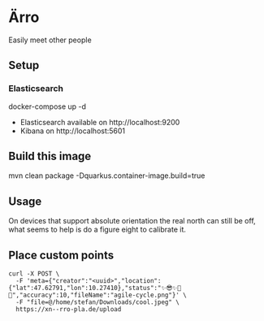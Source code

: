 # Ärro

Easily meet other people

## Setup

### Elasticsearch

docker-compose up -d

* Elasticsearch available on http://localhost:9200
* Kibana on http://localhost:5601

## Build this image

mvn clean package -Dquarkus.container-image.build=true

## Usage

On devices that support absolute orientation the real north can still be off, what seems to help is do a figure eight to calibrate it.

## Place custom points

```
curl -X POST \
  -F 'meta={"creator":"<uuid>","location":{"lat":47.62791,"lon":10.27410},"status":"✨😎✨🏀🔥","accuracy":10,"fileName":"agile-cycle.png"}' \
  -F "file=@/home/stefan/Downloads/cool.jpeg" \
  https://xn--rro-pla.de/upload
```